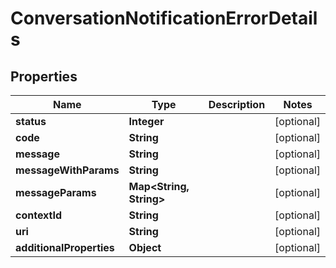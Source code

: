 
# ConversationNotificationErrorDetails

## Properties
Name | Type | Description | Notes
------------ | ------------- | ------------- | -------------
**status** | **Integer** |  |  [optional]
**code** | **String** |  |  [optional]
**message** | **String** |  |  [optional]
**messageWithParams** | **String** |  |  [optional]
**messageParams** | **Map&lt;String, String&gt;** |  |  [optional]
**contextId** | **String** |  |  [optional]
**uri** | **String** |  |  [optional]
**additionalProperties** | **Object** |  |  [optional]



